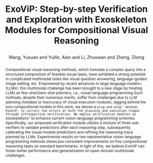 ---
layout: pub
type: inproceedings
title: >
    ExoViP: Step-by-step Verification and Exploration with Exoskeleton Modules for Compositional Visual Reasoning
author: Wang, Yuxuan and Yuille, Alan and Li, Zhuowan and Zheng, Zilong
abbr: CoLM'24
correspondence: Li, Zhuowan and Zheng, Zilong
equalauthor: Li, Junpeng and Jia, Zixia
# pdf: https://aclanthology.org/2023.emnlp-main.334.pdf
# booktitle: The Conference on Empirical Methods in Natural Language Processing (EMNLP)
booktitle: CoLM
arxiv: 2408.02210
code: https://github.com/bigai-nlco/ExoViP
year: 2024
selected: true
abstract: >
    Compositional visual reasoning methods, which translate a complex query into a structured composition of feasible visual tasks, have exhibited a strong potential in complicated multimodal tasks like visual question answering, language-guided image editing, etc. Empowered by recent advances in large language models~(LLMs), this multimodal challenge has been brought to a new stage by treating LLMs as few-shot/zero-shot planners, i.e., visual-language programming.Such methods, despite their numerous merits, suffer from challenges due to LLM planning mistakes or inaccuracy of visual execution modules, lagging behind the non-compositional models.In this work, we devise a ``plug-and-play" method, ExoViP, to correct the errors at both the planning and execution stages through introspective verification. We employ verification modules as ``exoskeletons" to enhance current vision-language programming schemes. Specifically, our proposed verification module utilizes a mixture of three sub-verifiers to validate predictions after each reasoning step, subsequently calibrating the visual module predictions and refining the reasoning trace planned by LLMs. Experimental results on two representative vision-language programming methods showcase consistent improvements on five compositional reasoning tasks on standard benchmarks. In light of this, we believe ExoViP can foster better performance and generalization on open-domain multimodal challenges.
bibtex: >
    @inproceedings{wang2024exovip,
        title={ExoViP: Step-by-step Verification and Exploration with Exoskeleton Modules for Compositional Visual Reasoning},
        author={Wang, Yuxuan and Yuille, Alan and Li, Zhuowan and Zheng Zilong},
        booktitle={The first Conference on Language Modeling (CoLM)},
        year={2024}
    }
---